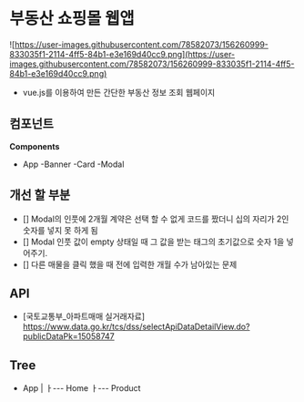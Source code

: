 # 부동산 쇼핑몰 웹앱
![https://user-images.githubusercontent.com/78582073/156260999-833035f1-2114-4ff5-84b1-e3e169d40cc9.png](https://user-images.githubusercontent.com/78582073/156260999-833035f1-2114-4ff5-84b1-e3e169d40cc9.png)
- vue.js를 이용하여 만든 간단한 부동산 정보 조회 웹페이지

## 컴포넌트

**Components**

- App
  -Banner
  -Card
  -Modal

## 개선 할 부분

- [] Modal의 인풋에 2개월 계약은 선택 할 수 없게 코드를 짰더니 십의 자리가 2인 숫자를 넣지 못 하게 됨
- [] Modal 인풋 값이 empty 상태일 때 그 값을 받는 태그의 초기값으로 숫자 1을 넣어주기.
- [] 다른 매물을 클릭 했을 때 전에 입력한 개월 수가 남아있는 문제

## API

- [국토교통부_아파트매매 실거래자료] https://www.data.go.kr/tcs/dss/selectApiDataDetailView.do?publicDataPk=15058747

## Tree

- App
  |
  ㅏ--- Home
  ㅏ--- Product
